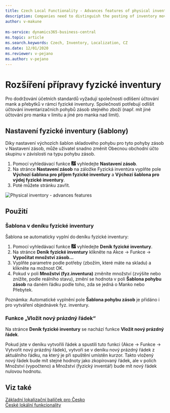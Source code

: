 ```yaml
---
title: Czech Local Functionality - Advances features of physical inventory 
description: Companies need to distinguish the posting of inventory movements of the same goods so they require line-break of physical inventory Journal line.
author: v-makune

ms-service: dynamics365-business-central
ms.topic: article
ms.search.keywords: Czech, Inventory, Localization, CZ
ms.date: 12/01/2020
ms.reviewer: v-pejano
ms.author: v-pejano
---
```



# Rozšíření přípravy fyzické inventury  

Pro dodržování účetních standardů vyžadují společnosti odlišení účtování mank a přebytků v rámci fyzické inventury. 
Společnosti potřebují odlišit účtování inventarizačních pohybů zásob stejného zboží (např. mít jiné účtování pro manka v limitu a jiné pro manka nad limit). 

## Nastavení fyzické inventury (šablony)

Díky nastavení výchozích šablon skladového pohybu pro tyto pohyby zásob v Nastavení zásob, může uživatel snadno změnit Obecnou obchodní účto skupinu v závislosti na typu pohybu zásob.

1. Pomocí vyhledávací funkce ![Žárovky, která otevře funkci Řekněte mi, co chcete dělat (Alt + Q)](../../media/ui-search/search_small.png "Řekněte mi, co chcete dělat (Alt + Q)") vyhledejte **Nastavení zásob**.
2. Na stránce **Nastavení zásob** na záložke Fyzická inventúra vyplňte pole **Výchozí šablona pro příjem fyzické inventury** a **Výchozí šablona pro výdej fyzické inventury**.
3. Poté můžete stránku zavřít.

![Physical inventory - advances features](../../media/advances_features_physical_inventory.png)
 
## Použití
### Šablona v deníku fyzické inventury
Šablona se automaticky vyplní do deníku fyzické inventury:
1. Pomocí vyhledávací funkce ![Žárovky, která otevře funkci Řekněte mi, co chcete dělat (Alt + Q)](../../media/ui-search/search_small.png "Řekněte mi, co chcete dělat (Alt + Q)") vyhledejte **Deník fyzické inventury**.
2. Na stránce **Deník fyzické inventury** klikněte na Akce -> Funkce -> **Vypočítat množství zásob...**
3. Vyplňte parametre podle potřeby (zbožím, které máte na skladu) a klikněte na možnost OK.
1. Pokud v poli **Množství (fyz.inventura)** změníte množství (zvýšíte nebo znížíte, podle reálního stavu), změní se hodnota v poli **Šablona pohybu zásob** na daném řádku podle toho, zda se jedná o Manko nebo Přebytek.

Poznámka: Automatické vyplnění pole **Šablona pohybu zásob** je přidáno i pro vytváření objednávek fyz. inventury.

### Funkce „Vložit nový prázdný řádek“
 Na stránce **Deník fyzické inventury** se nachází funkce **Vložit nový prázdný řádek**.

Pokud jste v deníku vytvořili řádek a spustili tuto funkci (Akce -> Funkce -> Vytvořit nový prázdný řádek), vytvoří se v deníku nový prázdný řádek z aktuálního řádku, na který je při spuštění umístěn kurzor. Takto vložený nový řádek bude mít stejné hodnoty jako zkopírovaný řádek, ale v polích Množství (vypočteno) a Množství (fyzický inventář) bude mít nový řádek nulovou hodnotu.



## Viz také

[Základní lokalizační balíček pro Česko](ui-extensions-core-localization-pack-cz.md)  
[České lokální funkcionality](czech-local-functionality.md)  
